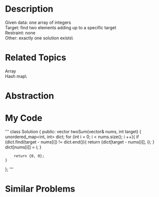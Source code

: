 Description
================
Given data: one array of integers\
Target: find two elements adding up to a specific target\
Restraint: none\
Other: exactly one solution exists\

Related Topics
================
Array\
Hash map\

Abstraction
================

My Code
================
'''
class Solution {
public:
    vector<int> twoSum(vector<int>& nums, int target) {
        unordered_map<int, int> dict;
        for (int i = 0; i < nums.size(); i ++){
            if (dict.find(target - nums[i]) != dict.end()){
                return {dict[target - nums[i]], i};
            }
            dict[nums[i]] = i;
        }
        
        return {0, 0};
    }
};
'''

Similar Problems
===============
